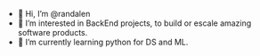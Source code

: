 - 👋 Hi, I’m @randalen
- 👀 I’m interested in BackEnd projects, to build or escale amazing software products.
- 🌱 I’m currently learning python for DS and ML.
